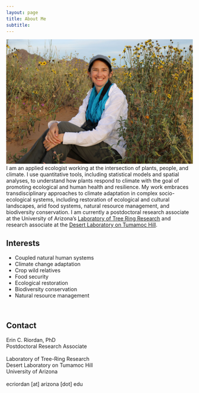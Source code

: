 ```yaml
---
layout: page
title: About Me
subtitle: 
---
```


![Erin Riordan](/img/erinIntro.JPG)
I am an applied ecologist working at the intersection of plants, people, and climate. I use quantitative tools, including statistical models and spatial analyses, to understand how plants respond to climate with the goal of promoting ecological and human health and resilience. My work embraces transdisciplinary approaches to climate adaptation in complex socio-ecological systems, including restoration of ecological and cultural landscapes, arid food systems, natural resource management, and biodiversity conservation. I am currently a postdoctoral research associate at the University of Arizona’s [Laboratory of Tree Ring Research](https://ltrr.arizona.edu/) and research associate at the [Desert Laboratory on Tumamoc Hill](http://tumamoc.arizona.edu/).

## Interests
- Coupled natural human systems
- Climate change adaptation
- Crop wild relatives
- Food security
- Ecological restoration
- Biodiversity conservation
- Natural resource management
<br />

## Contact
Erin C. Riordan, PhD 
<br />
Postdoctoral Research Associate <br />
<br />
Laboratory of Tree-Ring Research <br />
Desert Laboratory on Tumamoc Hill <br />
University of Arizona <br />
<br />
ecriordan [at] arizona [dot] edu
